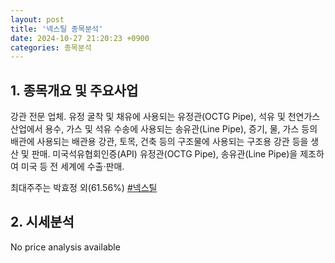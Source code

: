 ```yaml
---
layout: post
title: '넥스틸 종목분석'
date: 2024-10-27 21:20:23 +0900
categories: 종목분석
---
```


## 1. 종목개요 및 주요사업

강관 전문 업체. 유정 굴착 및 채유에 사용되는 유정관(OCTG Pipe), 석유 및 천연가스 산업에서 용수, 가스 및 석유 수송에 사용되는 송유관(Line Pipe), 증기, 물, 가스 등의 배관에 사용되는 배관용 강관, 토목, 건축 등의 구조물에 사용되는 구조용 강관 등을 생산 및 판매. 미국석유협회인증(API) 유정관(OCTG Pipe), 송유관(Line Pipe)을 제조하여 미국 등 전 세계에 수출·판매.

최대주주는 박효정 외(61.56%)
[#넥스틸](#)

## 2. 시세분석

No price analysis available
